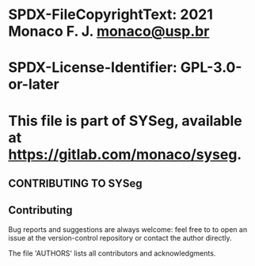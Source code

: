 #    SPDX-FileCopyrightText: 2021 Monaco F. J. <monaco@usp.br>
#   
#    SPDX-License-Identifier: GPL-3.0-or-later
#
#    This file is part of SYSeg, available at https://gitlab.com/monaco/syseg.

CONTRIBUTING TO SYSeg
------------------------------

## Contributing

 Bug reports and suggestions are always welcome: feel free to to open an issue at
 the version-control repository or contact the author directly.
  
  
 The file 'AUTHORS' lists all contributors and acknowledgments.
